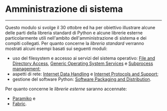 # Amministrazione di sistema

---

Questo modulo si svolge il 30 ottobre ed ha per obiettivo illustrare alcune
delle parti della libreria standard di Python e alcune librerie esterne
particolarmente utili nell'ambito dell'amministrazione di sistema e dei compiti
collegati. Per quanto concerne la *libreria standard* verranno mostrati alcuni
esempi basati sui seguenti moduli:

* uso del filesystem e accesso ai servizi del sistema operativo:
  [File and Directory Access](https://docs.python.org/3/library/filesys.html),
  [Generic Operating System Services](https://docs.python.org/3/library/allos.html) e
  [Subprocess management](https://docs.python.org/3/library/subprocess.html);
* aspetti di rete:
  [Internet Data Handling](https://docs.python.org/3/library/netdata.html) e
  [Internet Protocols and Support](https://docs.python.org/3/library/internet.html);
* gestione del software Python:
  [Software Packaging and Distribution](https://docs.python.org/3/library/distribution.html).

Per quanto concerne le *librerie esterne* saranno accennate:

* [Paramiko](http://www.paramiko.org/) e
* [Fabric](http://www.fabfile.org/).


